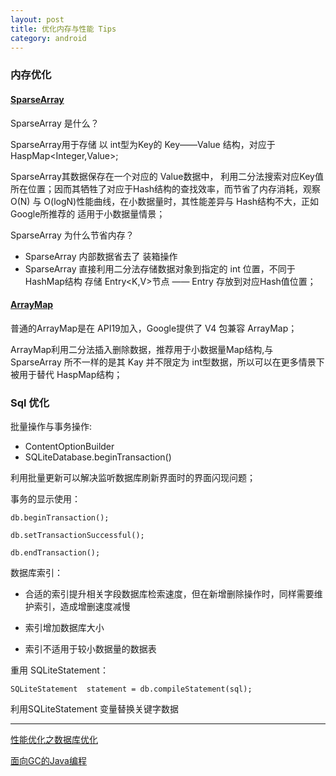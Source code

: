 ```yaml
---
layout: post
title: 优化内存与性能 Tips
category: android
---
```


### 内存优化

#### [SparseArray](https://android.googlesource.com/platform/frameworks/base/+/refs/heads/master/core/java/android/util/SparseArray.java)

SparseArray 是什么？

SparseArray用于存储 以 int型为Key的 Key——Value 结构，对应于 HaspMap<Integer,Value>;

SparseArray其数据保存在一个对应的 Value数据中， 利用二分法搜索对应Key值所在位置；因而其牺牲了对应于Hash结构的查找效率，而节省了内存消耗，观察O(N) 与 O(logN)性能曲线，在小数据量时，其性能差异与 Hash结构不大，正如Google所推荐的 适用于小数据量情景；

SparseArray 为什么节省内存？


* SparseArray 内部数据省去了 装箱操作    
* SparseArray 直接利用二分法存储数据对象到指定的 int 位置，不同于HashMap结构 存储 Entry<K,V>节点 —— Entry 存放到对应Hash值位置；



#### [ArrayMap](https://android.googlesource.com/platform/frameworks/support/+/refs/heads/master/v4/java/android/support/v4/util/ArrayMap.java)

普通的ArrayMap是在 API19加入，Google提供了 V4 包兼容 ArrayMap；

ArrayMap利用二分法插入删除数据，推荐用于小数据量Map结构,与 SparseArray 所不一样的是其 Kay 并不限定为 int型数据，所以可以在更多情景下被用于替代 HaspMap结构；


### Sql 优化


批量操作与事务操作:


* ContentOptionBuilder    
* SQLiteDatabase.beginTransaction()      

利用批量更新可以解决监听数据库刷新界面时的界面闪现问题；

事务的显示使用：

`db.beginTransaction();`     

`db.setTransactionSuccessful();`        

`db.endTransaction();`                 






数据库索引：

* 合适的索引提升相关字段数据库检索速度，但在新增删除操作时，同样需要维护索引，造成增删速度减慢      
          
* 索引增加数据库大小     
      
* 索引不适用于较小数据量的数据表


重用 SQLiteStatement：


`SQLiteStatement  statement = db.compileStatement(sql);`


利用SQLiteStatement 变量替换关键字数据


---

[性能优化之数据库优化](http://www.trinea.cn/android/database-performance/)

[面向GC的Java编程](http://coolshell.cn/articles/11541.html)